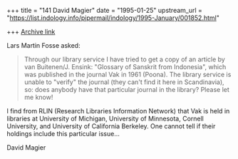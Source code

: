+++
title = "141 David Magier"
date = "1995-01-25"
upstream_url = "https://list.indology.info/pipermail/indology/1995-January/001852.html"

+++
[Archive link](https://list.indology.info/pipermail/indology/1995-January/001852.html)

Lars Martin Fosse asked:

> Through our library service I have tried to get a copy of an article by van
> Buitenen/J. Ensink: "Glossary of Sanskrit from Indonesia", which was
> published in the journal Vak in 1961 (Poona). The library service is unable
> to "verify" the journal (they can't find it here in Scandinavia), so: does
> anybody have that particular journal in the library? Please let me know!

I find from RLIN (Research Libraries Information Network) that Vak is
held in libraries at University of Michigan, University of Minnesota,
Cornell University, and University of California Berkeley. One cannot
tell if their holdings include this particular issue...

David Magier





